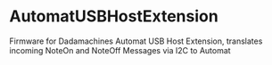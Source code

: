 # AutomatUSBHostExtension
Firmware for Dadamachines Automat USB Host Extension, translates incoming NoteOn and NoteOff Messages via I2C to Automat
